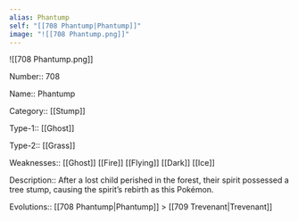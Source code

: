 ```yaml
---
alias: Phantump
self: "[[708 Phantump|Phantump]]"
image: "![[708 Phantump.png]]"
---
```


![[708 Phantump.png]]

Number:: 708

Name:: Phantump

Category:: [[Stump]]

Type-1:: [[Ghost]]

Type-2:: [[Grass]]

Weaknesses:: [[Ghost]] [[Fire]] [[Flying]] [[Dark]] [[Ice]]

Description:: After a lost child perished in the forest, their spirit possessed a tree stump, causing the spirit’s rebirth as this Pokémon.

Evolutions:: [[708 Phantump|Phantump]] > [[709 Trevenant|Trevenant]]

